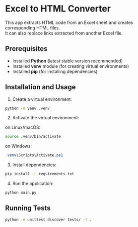 # Excel to HTML Converter

This app extracts HTML code from an Excel sheet and creates corresponding HTML files.  
It can also replace links extracted from another Excel file.

## Prerequisites

- Installed **Python** (latest stable version recommended)
- Installed **venv** module (for creating virtual environments)
- Installed **pip** (for installing dependencies)


## Installation and Usage

1. Create a virtual environment:
```bash
python -m venv .venv
```

2. Activate the virtual environment:
   
on Linux/macOS:
```bash 
source .venv/bin/activate 
```   
on Windows:
```powershell
.venv\Scripts\Activate.ps1
```

3. Install dependencies:
```bash
pip install -r requirements.txt
```

4. Run the application:
```bash 
python main.py
```

## Running Tests
```bash
python -m unittest discover tests/ -t .
```

